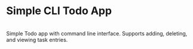 # Simple CLI Todo App
<br>
Simple Todo app with command line interface. Supports adding, deleting, and viewing task entries.
